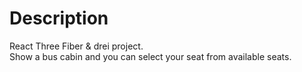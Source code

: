 # Description

React Three Fiber & drei project.\
Show a bus cabin and you can select your seat from available seats.

